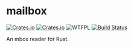 mailbox
=======
[![Crates.io](https://img.shields.io/crates/v/mailbox.svg)](https://crates.io/crates/mailbox) [![Crates.io](https://img.shields.io/crates/d/mailbox.svg)](https://crates.io/crates/mailbox) ![WTFPL](http://img.shields.io/badge/license-WTFPL-blue.svg) [![Build Status](https://api.travis-ci.org/kbknapp/clap-rs.svg?branch=master)](https://travis-ci.org/meh/rust-mailbox)

An mbox reader for Rust.
